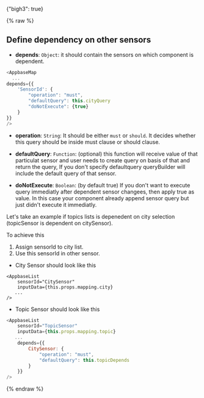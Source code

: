 {"bigh3": true}

{% raw %}

## Define dependency on other sensors
- **depends**: `Object`: it should contain the sensors on which component is dependent.


```js
<AppbaseMap 
  ...
depends={{
    'SensorId': {
        "operation": "must",
        "defaultQuery": this.cityQuery
        "doNotExecute": {true}
    }
}}
/>
```

- **operation**: `String`: It should be either `must` or `should`. It decides whether this query should be inside must clause or should clause.

- **defaultQuery**: `Function`: (optional) this function will receive value of that particulat sensor and user needs to create query on basis of that and return the query, If you don't specify defaultquery queryBuilder will include the default query of that sensor.

- **doNotExecute**: `Boolean`: (by default true) If you don't want to execute query immediatly after dependent sensor changees, then apply true as value. In this case your component already append sensor query but just didn't execute it immediatly.

Let's take an example if topics lists is depenedent on city selection (topicSensor is dependent on citySensor).

To achieve this
1. Assign sensorId to city list.
2. Use this sensorId in other sensor.

- City Sensor should look like this
```
<AppbaseList
    sensorId="CitySensor"
    inputData={this.props.mapping.city} 
   ...
/>
```

- Topic Sensor should look like this

```javascript
<AppbaseList
    sensorId="TopicSensor"
    inputData={this.props.mapping.topic} 
   ...
    depends={{
        CitySensor: {
            "operation": "must",
            "defaultQuery": this.topicDepends
        }
    }}
/>
```

{% endraw %}
